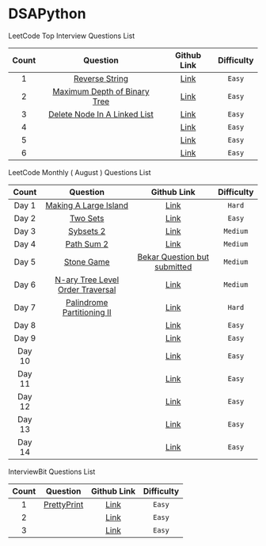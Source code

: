 # DSAPython

LeetCode Top Interview Questions List

| **Count**        | **Question**           | **Github Link**  | **Difficulty**  |
|:-------------:|:-------------:|:-----:|:-----:|
| 1 | [Reverse String](https://leetcode.com/problems/reverse-string/) | [Link](https://github.com/Pi-commits/DSAPython/blob/main/LeetCode/reverse-string.py) | `Easy` |
| 2 | [Maximum Depth of Binary Tree](https://leetcode.com/problems/maximum-depth-of-binary-tree/) | [Link](https://github.com/Pi-commits/DSAPython/blob/main/LeetCode/Maximum-Depth-of-Binary-Tree.py) | `Easy` |
| 3 | [Delete Node In A Linked List](https://leetcode.com/problems/delete-node-in-a-linked-list/) | [Link](https://github.com/Pi-commits/DSAPython/blob/main/LeetCode/Delete-Node-in-a-Linked-List.py) | `Easy` |
| 4 | []() | [Link]() | `Easy` |
| 5 | []() | [Link]() | `Easy` |
| 6 | []() | [Link]() | `Easy` |




LeetCode Monthly ( August ) Questions List

| **Count**        | **Question**           | **Github Link**  | **Difficulty**  |
|:-------------:|:-------------:|:-----:|:-----:|
| Day 1 | [Making A Large Island](https://leetcode.com/problems/making-a-large-island/) | [Link](https://github.com/Pi-commits/DSAPython/blob/main/LeetCode/Making-A-Large-Island) | `Hard` |
| Day 2 | [Two Sets](https://leetcode.com/problems/two-sum/) | [Link](https://github.com/Pi-commits/DSAPython/blob/main/LeetCode/Two-Sum) | `Easy` |
| Day 3 | [Sybsets 2](https://leetcode.com/problems/subsets-ii/) | [Link](https://github.com/Pi-commits/DSAPython/blob/main/LeetCode/Subsets-2) | `Medium` |
| Day 4 | [Path Sum 2](https://leetcode.com/problems/path-sum-ii/) | [Link](https://github.com/Pi-commits/DSAPython/blob/main/LeetCode/Path-Sum-II) | `Medium` |
| Day 5 | [Stone Game](https://leetcode.com/problems/stone-game/) | [Bekar Question but submitted]() | `Medium` |
| Day 6 | [N-ary Tree Level Order Traversal](https://leetcode.com/problems/n-ary-tree-level-order-traversal/) | [Link](https://github.com/Pi-commits/DSAPython/blob/main/LeetCode/N_ary-Tree-Level-Order-Traversal) | `Medium` |
| Day 7 | [Palindrome Partitioning II](https://leetcode.com/problems/palindrome-partitioning-ii/) | [Link](https://github.com/Pi-commits/DSAPython/blob/main/LeetCode/Palindrome-Partitioning-II) | `Hard` |
| Day 8 | []() | [Link]() | `Easy` |
| Day 9 | []() | [Link]() | `Easy` |
| Day 10 | []() | [Link]() | `Easy` |
| Day 11 | []() | [Link]() | `Easy` |
| Day 12 | []() | [Link]() | `Easy` |
| Day 13 | []() | [Link]() | `Easy` |
| Day 14 | []() | [Link]() | `Easy` |


InterviewBit Questions List

| **Count**        | **Question**           | **Github Link**  | **Difficulty**  |
|:-------------:|:-------------:|:-----:|:-----:|
| 1 | [PrettyPrint](https://www.interviewbit.com/problems/prettyprint/) | [Link](https://github.com/Pi-commits/DSAPython/tree/main/InterviewBit) | `Easy` |
| 2 | []() | [Link]() | `Easy` |
| 3 | []() | [Link]() | `Easy` |

